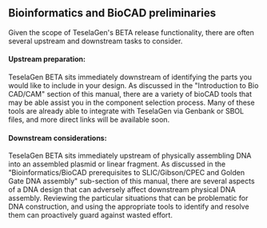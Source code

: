 ## Bioinformatics and BioCAD preliminaries

Given the scope of TeselaGen's BETA release functionality, there are often several upstream and downstream tasks to consider.

#### Upstream preparation:

TeselaGen BETA sits immediately downstream of identifying the parts you would like to include in your design. As discussed in the "Introduction to Bio CAD/CAM" section of this manual, there are a variety of bioCAD tools that may be able assist you in the component selection process. Many of these tools are already able to integrate with TeselaGen via Genbank or SBOL files, and more direct links will be available soon.

#### Downstream considerations:

TeselaGen BETA sits immediately upstream of physically assembling DNA into an assembled plasmid or linear fragment. As discussed in the "Bioinformatics/BioCAD prerequisites to SLIC/Gibson/CPEC and Golden Gate DNA assembly" sub-section of this manual, there are several aspects of a DNA design that can adversely affect downstream physical DNA assembly. Reviewing the particular situations that can be problematic for DNA construction, and using the appropriate tools to identify and resolve them can proactively guard against wasted effort.
